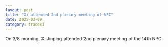 ```yaml
---
layout: post
title: "Xi attended 2nd plenary meeting of NPC"
date: 2025-03-09
category: tracexi
---
```


On 3/8 morning, Xi Jinping attended 2nd plenary meeting of the 14th NPC.
